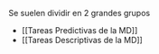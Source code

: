Se suelen dividir en 2 grandes grupos
- [[Tareas Predictivas de la MD]] 
- [[Tareas Descriptivas de la MD]] 